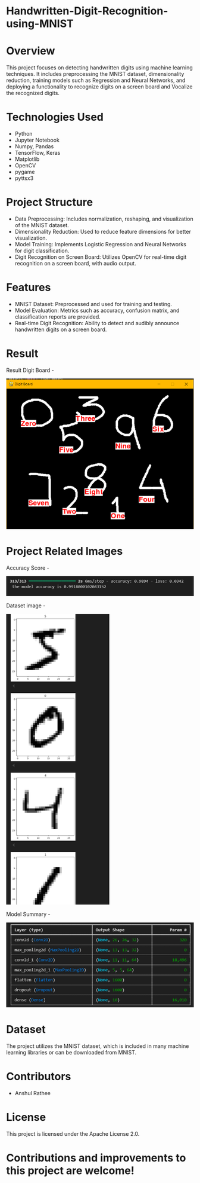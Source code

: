 # Handwritten-Digit-Recognition-using-MNIST
<h1>Overview</h1>

This project focuses on detecting handwritten digits using machine learning techniques. It includes preprocessing the MNIST dataset, dimensionality reduction, training models such as Regression and Neural Networks, and deploying a functionality to recognize digits on a screen board and Vocalize the recognized digits.

<h1>Technologies Used</h1>

- Python
- Jupyter Notebook
- Numpy, Pandas
- TensorFlow, Keras
- Matplotlib
- OpenCV
- pygame
- pyttsx3

<h1>Project Structure</h1>

<ul>
  <li>Data Preprocessing: Includes normalization, reshaping, and visualization of the MNIST dataset.</li>
  <li>Dimensionality Reduction: Used to reduce feature dimensions for better visualization.</li>
  <li>Model Training: Implements Logistic Regression and Neural Networks for digit classification.</li>
  <li>Digit Recognition on Screen Board: Utilizes OpenCV for real-time digit recognition on a screen board, with audio output.</li>
</ul>

<h1>Features</h1>

<ul>
  <li>MNIST Dataset: Preprocessed and used for training and testing.</li>
  <li>Model Evaluation: Metrics such as accuracy, confusion matrix, and classification reports are provided.</li>
  <li>Real-time Digit Recognition: Ability to detect and audibly announce handwritten digits on a screen board.</li>
</ul>

<h1>Result</h1>

Result Digit Board -

<img src="https://raw.githubusercontent.com/AnshulRathee/Handwritten-Digit-Recognition-using-MNIST/refs/heads/main/Digit_board_image.png"/>

<h1>Project Related Images</h1>

Accuracy Score -

<img src="https://raw.githubusercontent.com/bobby45678/Handwritten-Digit-Recognition-using-MNIST/7a5df831ef857445cf46a5911208873706bd13bf/Accuracy%20score%20img.png?token=BOJECVOPHNZ75TM6CQNEEL3HP3B6W"/>

Dataset image -

<img src="https://raw.githubusercontent.com/AnshulRathee/Handwritten-Digit-Recognition-using-MNIST/main/handwritten%20recognized%20pic.png"/>

Model Summary -

<img src="https://raw.githubusercontent.com/AnshulRathee/Handwritten-Digit-Recognition-using-MNIST/main/Model%20Summary%20image.png"/>

<h1>Dataset</h1>

The project utilizes the MNIST dataset, which is included in many machine learning libraries or can be downloaded from MNIST.

<h1>Contributors</h1>

<ul><li>Anshul Rathee</li></ul>

<h1>License</h1>

This project is licensed under the Apache License 2.0.

<h1>Contributions and improvements to this project are welcome!<h1>
